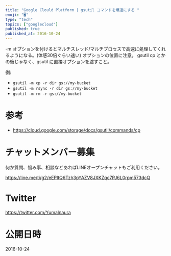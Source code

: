 ```yaml
---
title: "Google Clould Platform | gsutil コマンドを爆速にする "
emoji: "🖥"
type: "tech"
topics: ["googlecloud"]
published: true
published_at: 2016-10-24
---
```


-m オプションを付けるとマルチスレッド/マルチプロセスで高速に処理してくれるようになる。(体感30倍ぐらい速い)
オプションの位置に注意。 gsutil cp とかの後じゃなく、gsutil に直接オプションを渡すこと。

例:

- `gsutil -m cp -r dir gs://my-bucket`
- `gsutil -m rsync -r dir gs://my-bucket`
- `gsutil -m rm -r gs://my-bucket`

# 参考
- https://cloud.google.com/storage/docs/gsutil/commands/cp








<!-- Update From Qiita API -->

# チャットメンバー募集


何か質問、悩み事、相談などあればLINEオープンチャットもご利用ください。

https://line.me/ti/g2/eEPltQ6Tzh3pYAZV8JXKZqc7PJ6L0rpm573dcQ





# Twitter


https://twitter.com/YumaInaura


<!-- Update From Qiita API -->



# 公開日時

2016-10-24
